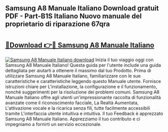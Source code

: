 ## Samsung A8 Manuale Italiano Download gratuit PDF - Part-B1S Italiano Nuovo manuale del proprietario di riparazione 67qra

# <h2><a href="http://dfc9z7x.blite.top/?on=Samsung+A8+Manuale+Italiano">🔗Download 👉🔴 Samsung A8 Manuale Italiano</a></h2>

[![Samsung A8 Manuale Italiano download](https://i.imgur.com/lujVjoI.png)](http://dfc9z7x.blite.top/?on=Samsung+A8+Manuale+Italiano)
Inizia il tuo viaggio oggi con Samsung A8 Manuale Italiano! Questa guida per l'utente include una guida dettagliata per aiutarti a ottenere il massimo dal tuo Prodotto. Prima di utilizzare Samsung A8 Manuale Italiano, familiarizzare con le sue caratteristiche e caratteristiche leggendo questo Manuale utente. Fornisce istruzioni chiare per L'installazione, la configurazione e il funzionamento, nonché suggerimenti per la risoluzione dei problemi comuni. Samsung A8 Manuale Italiano offre agli utenti un'impressionante raccolta di funzionalità avanzate come il riconoscimento facciale, La Realtà Aumentata, L'attivazione vocale e la ricarica senza fili, tutte facilmente accessibili tramite L'interfaccia utente intuitiva e intuitiva. Il tuo Feedback è apprezzato Samsung A8 Manuale Italiano. Apprezziamo il tuo contributo e ci impegniamo a fornirti un servizio eccezionale.
